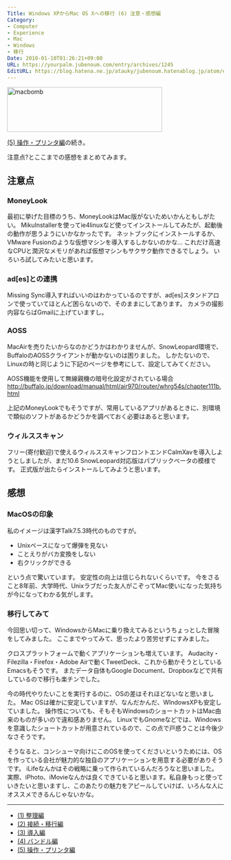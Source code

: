 ```yaml
---
Title: Windows XPからMac OS Xへの移行 (6) 注意・感想編
Category:
- Computer
- Experience
- Mac
- Windows
- 移行
Date: 2010-01-10T01:26:21+09:00
URL: https://yourpalm.jubenoum.com/entry/archives/1245
EditURL: https://blog.hatena.ne.jp/atauky/jubenoum.hatenablog.jp/atom/entry/6653458415120892595
---
```


<!--[flickr id="4257847999" thumbnail="medium"]-->
<a class='flickr2tag-img' href='http://www.flickr.com/photo.gne?id=4257847999' title='macbomb'><img width='360px' height='104px' src='http://farm3.static.flickr.com/2745/4257847999_5cd676e094.jpg' alt='macbomb'></a>

<a href="http://yourpalm.jubenoum.com/2010/01/windows-xp%e3%81%8b%e3%82%89mac-os-x%e3%81%b8%e3%81%ae%e7%a7%bb%e8%a1%8c-5-%e6%93%8d%e4%bd%9c%e3%83%bb%e3%83%97%e3%83%aa%e3%83%b3%e3%82%bf%e7%b7%a8/" title="(5) 操作・プリンタ編"> (5) 操作・プリンタ編</a>の続き。

注意点?とここまでの感想をまとめてみます。

<h2>注意点</h2>
<h3>MoneyLook</h3>
最初に挙げた目標のうち、MoneyLookはMac版がないためいかんともしがたい。
MikuInstallerを使ってie4linuxなど使ってインストールしてみたが、起動後の動作が思うようにいかなかったです。
ネットブックにインストールするか、VMware Fusionのような仮想マシンを導入するしかないのかな…
これだけ高速なCPUと潤沢なメモリがあれば仮想マシンもサクサク動作できるでしょう。
いろいろ試してみたいと思います。

<h3>ad[es]との連携</h3>
Missing Sync導入すればいいのはわかっているのですが、ad[es]スタンドアロンで使っていてほとんど困らないので、そのままにしてあります。
カメラの撮影内容ならばGmailに上げていますし。

<h3>AOSS</h3>
MacAirを売りたいからなのかどうかはわかりませんが、SnowLeopard環境で、BuffaloのAOSSクライアントが動かないのは困りました。
しかたないので、Linuxの時と同じように下記のページを参考にして、設定してみてください。

AOSS機能を使用して無線親機の暗号化設定がされている場合
<a href="http://buffalo.jp/download/manual/html/air970/router/whrg54s/chapter111b.html" title="AOSS機能を使用して無線親機の暗号化設定がされている場合">http://buffalo.jp/download/manual/html/air970/router/whrg54s/chapter111b.html</a>

上記のMoneyLookでもそうですが、常用しているアプリがあるときに、別環境で類似のソフトがあるかどうかを調べておく必要はあると思います。

<h3>ウィルススキャン</h3>
フリー(寄付歓迎)で使えるウィルススキャンフロントエンドCalmXavを導入しようとしましたが、まだ10.6 SnowLeopard対応版はパブリックベータの模様です。
正式版が出たらインストールしてみようと思います。

<h2>感想</h2>
<h3>MacOSの印象</h3>
私のイメージは漢字Talk7.5.3時代のものですが。
<ul>
	<li>Unixベースになって爆弾を見ない</li>
	<li>ことえりがバカ変換をしない</li>
	<li>右クリックができる</li>
</ul>
という点で驚いています。
安定性の向上は信じられないくらいです。
今をさること8年前、大学時代、Unixラブだった友人がこぞってMac使いになった気持ちが今になってわかる気がします。

<h3>移行してみて</h3>
今回思い切って、WindowsからMacに乗り換えてみるというちょっとした冒険をしてみました。
ここまでやってみて、思ったより苦労せずにすみました。

クロスプラットフォームで動くアプリケーションも増えています。
Audacity・Filezilla・Firefox・Adobe Airで動くTweetDeck、これから動かそうとしているEmacsもそうです。
またデータ自体もGoogle Document、Dropboxなどで共有しているので移行も楽チンでした。

今の時代やりたいことを実行するのに、OSの差はそれほどないなと思いました。
Mac OSは確かに安定していますが、なんだかんだ、WIndowsXPも安定していました。
操作性についても、そもそもWindowsのショートカットはMac由来のものが多いので違和感ありません。
LinuxでもGnomeなどでは、Windowsを意識したショートカットが用意されているので、この点で戸惑うことは今後少なさそうです。

そうなると、コンシューマ向けにこのOSを使ってくださいというためには、OSを作っている会社が魅力的な独自のアプリケーションを用意する必要がありそうです。
iLifeなんかはその戦略に乗って作られているんだろうなと思いました。
実際、iPhoto、iMovieなんかは良くできていると思います。私自身もっと使っていきたいと思いますし、このあたりの魅力をアピールしていけば、いろんな人にオススメできるんじゃないかな。

<hr />

<ul>
	<li><a href="http://yourpalm.jubenoum.com/2010/01/windows-xp%e3%81%8b%e3%82%89mac-os-x%e3%81%b8%e3%81%ae%e7%a7%bb%e8%a1%8c-1-%e6%95%b4%e7%90%86%e7%b7%a8/" title=" (1) 整理編">(1) 整理編</a></li>
	<li><a href="http://yourpalm.jubenoum.com/2010/01/windows-xp%e3%81%8b%e3%82%89mac-os-x%e3%81%b8%e3%81%ae%e7%a7%bb%e8%a1%8c-2-%e7%a7%bb%e8%a1%8c%e7%b7%a8/" title="(2) 接続・移行編">(2) 接続・移行編</a></li>
	<li><a href="http://yourpalm.jubenoum.com/2010/01/windows-xp%e3%81%8b%e3%82%89mac-os-x%e3%81%b8%e3%81%ae%e7%a7%bb%e8%a1%8c-3-%e5%b0%8e%e5%85%a5%e7%b7%a8/" title="(3) 導入編">(3) 導入編</a></li>
	<li><a href="http://yourpalm.jubenoum.com/2010/01/windows-xp%e3%81%8b%e3%82%89mac-os-x%e3%81%b8%e3%81%ae%e7%a7%bb%e8%a1%8c-4-%e3%83%90%e3%83%b3%e3%83%89%e3%83%ab%e7%b7%a8/" title="(4) バンドル編">(4) バンドル編</a></li>
	<li><a href="http://yourpalm.jubenoum.com/2010/01/windows-xp%e3%81%8b%e3%82%89mac-os-x%e3%81%b8%e3%81%ae%e7%a7%bb%e8%a1%8c-5-%e6%93%8d%e4%bd%9c%e3%83%bb%e3%83%97%e3%83%aa%e3%83%b3%e3%82%bf%e7%b7%a8/" title="(5) 操作・プリンタ編">(5) 操作・プリンタ編</a></li>
</ul>


